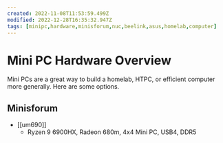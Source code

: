 ```yaml
---
created: 2022-11-08T11:53:59.499Z
modified: 2022-12-28T16:35:32.947Z
tags: [minipc,hardware,minisforum,nuc,beelink,asus,homelab,computer]
---
```

# Mini PC Hardware Overview

Mini PCs are a great way to build a homelab, HTPC, or efficient computer more generally. Here are some options.

## Minisforum

* [[um690]]
  * Ryzen 9 6900HX, Radeon 680m, 4x4 Mini PC, USB4, DDR5
